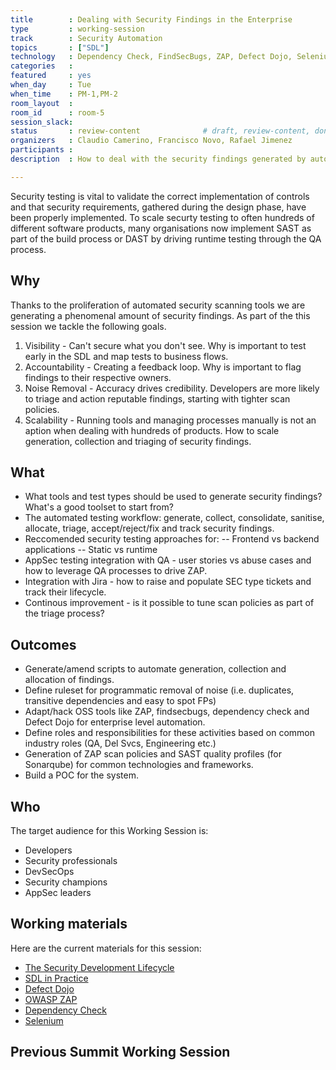 ```yaml
---
title        : Dealing with Security Findings in the Enterprise
type         : working-session
track        : Security Automation
topics       : ["SDL"]
technology   : Dependency Check, FindSecBugs, ZAP, Defect Dojo, Selenium, Jira
categories   :                      
featured     : yes                  
when_day     : Tue
when_time    : PM-1,PM-2
room_layout  :
room_id      : room-5
session_slack: 
status       : review-content              # draft, review-content, done
organizers   : Claudio Camerino, Francisco Novo, Rafael Jimenez
participants : 
description  : How to deal with the security findings generated by automated security testing tools

---
```


Security testing is vital to validate the correct implementation of controls and that security requirements, gathered during the design phase, have been properly implemented. To scale securty testing to often hundreds of different software products, many organisations now implement SAST as part of the build process or DAST by driving runtime testing through the QA process. 

## Why

Thanks to the proliferation of automated security scanning tools we are generating a phenomenal amount of security findings. As part of the this session we tackle the following goals.

1. Visibility - Can't secure what you don't see. Why is important to test early in the SDL and map tests to business flows.
2. Accountability - Creating a feedback loop. Why is important to flag findings to their respective owners.
3. Noise Removal - Accuracy drives credibility. Developers are more likely to triage and action reputable findings, starting with tighter scan policies.
4. Scalability - Running tools and managing processes manually is not an aption when dealing with hundreds of products. How to scale generation, collection and triaging of security findings.

## What

- What tools and test types should be used to generate security findings? What's a good toolset to start from?
- The automated testing workflow: generate, collect, consolidate, sanitise, allocate, triage, accept/reject/fix and track security findings.
- Reccomended security testing approaches for:
-- Frontend vs backend applications
-- Static vs runtime
- AppSec testing integration with QA - user stories vs abuse cases and how to leverage QA processes to drive ZAP.
- Integration with Jira - how to raise and populate SEC type tickets and track their lifecycle.
- Continous improvement - is it possible to tune scan policies as part of the triage process?

## Outcomes
- Generate/amend scripts to automate generation, collection and allocation of findings.
- Define ruleset for programmatic removal of noise (i.e. duplicates, transitive dependencies and easy to spot FPs)
- Adapt/hack OSS tools like ZAP, findsecbugs, dependency check and Defect Dojo for enterprise level automation.
- Define roles and responsibilities for these activities based on common industry roles (QA, Del Svcs, Engineering etc.)
- Generation of ZAP scan policies and SAST quality profiles (for Sonarqube) for common technologies and frameworks.
- Build a POC for the system.

## Who

The target audience for this Working Session is:

 - Developers
 - Security professionals
 - DevSecOps
 - Security champions
 - AppSec leaders

## Working materials

Here are the current materials for this session:

- [The Security Development Lifecycle](https://www.owasp.org/images/7/78/OWASP_AppSec_Research_2010_Keynote_2_by_Lipner.pdf)
- [SDL in Practice](https://www.owasp.org/images/4/45/SDL_in_practice.pdf)
- [Defect Dojo](https://github.com/DefectDojo/django-DefectDojo)
- [OWASP ZAP](https://github.com/zaproxy/zaproxy)
- [Dependency Check](https://github.com/jeremylong/DependencyCheck)
- [Selenium](https://www.seleniumhq.org/projects/webdriver)

## Previous Summit Working Session
